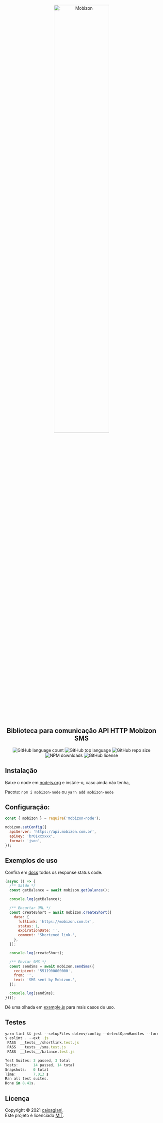 <!--
/*
 * Obrigado por baixar este projeto, caso tenha alguma ideia, ajustes, etc...
 * dê um fork no repositório e crie uma Pull Request.
 */
-->

<p align="center">
  <a href="https://mobizon.com.br">
    <img src=".github/default.svg" width="60%" alt="Mobizon" title="Mobizon">
  </a>
</p>

<h2 align="center">Biblioteca para comunicação API HTTP Mobizon SMS</h2>

<p align="center">
  <img alt="GitHub language count" src="https://img.shields.io/github/languages/count/caioagiani/mobizon-node">
  <img alt="GitHub top language" src="https://img.shields.io/github/languages/top/caioagiani/mobizon-node">
  <img alt="GitHub repo size" src="https://img.shields.io/github/repo-size/caioagiani/mobizon-node">
  <img alt="NPM downloads" src="https://img.shields.io/npm/dt/mobizon-node?color=blue">
  <img alt="GitHub license" src="https://img.shields.io/badge/license-MIT-blue.svg">
</p>

## Instalação

Baixe o node em [nodejs.org](http://nodejs.org) e instale-o, caso ainda não tenha,

Pacote: `npm i mobizon-node` ou `yarn add mobizon-node`

## Configuração:

```js
const { mobizon } = require('mobizon-node');

mobizon.setConfig({
  apiServer: 'https://api.mobizon.com.br',
  apiKey: 'br01xxxxxx',
  format: 'json',
});
```

## Exemplos de uso

Confira em [docs](https://github.com/caioagiani/mobizon-node/blob/master/docs) todos os response status code.

```js
(async () => {
  /** Saldo */
  const getBalance = await mobizon.getBalance();

  console.log(getBalance);

  /** Encurtar URL */
  const createShort = await mobizon.createShort({
    data: {
      fullLink: 'https://mobizon.com.br',
      status: 1,
      expirationDate: '',
      comment: 'Shortened link.',
    },
  });

  console.log(createShort);

  /** Enviar SMS */
  const sendSms = await mobizon.sendSms({
    recipient: '5511900000000',
    from: '',
    text: 'SMS sent by Mobizon.',
  });

  console.log(sendSms);
})();
```

Dê uma olhada em [example.js](https://github.com/caioagiani/mobizon-node/blob/master/example.js) para mais casos de uso.

## Testes

```javascript
yarn lint && jest --setupFiles dotenv/config --detectOpenHandles --forceExit
$ eslint . --ext .js
 PASS  __tests__/shortlink.test.js
 PASS  __tests__/sms.test.js
 PASS  __tests__/balance.test.js

Test Suites: 3 passed, 3 total
Tests:       14 passed, 14 total
Snapshots:   0 total
Time:        7.013 s
Ran all test suites.
Done in 8.41s.
```

## Licença

Copyright © 2021 [caioagiani](https://github.com/caioagiani).<br />
Este projeto é licenciado [MIT](https://github.com/caioagiani/mobizon-node/blob/master/LICENSE).
